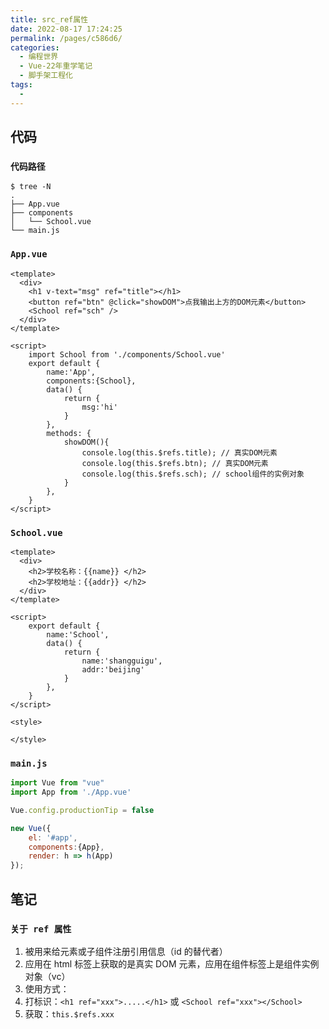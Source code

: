 ```yaml
---
title: src_ref属性
date: 2022-08-17 17:24:25
permalink: /pages/c586d6/
categories:
  - 编程世界
  - Vue-22年重学笔记
  - 脚手架工程化
tags:
  -
---
```


## 代码

### ` 代码路径 `

```
$ tree -N
.
├── App.vue
├── components
│   └── School.vue
└── main.js
```

### `App.vue`

```vue
<template>
  <div>
    <h1 v-text="msg" ref="title"></h1>
    <button ref="btn" @click="showDOM">点我输出上方的DOM元素</button>
    <School ref="sch" />
  </div>
</template>

<script>
    import School from './components/School.vue'
    export default {
        name:'App',
        components:{School},
        data() {
            return {
                msg:'hi'
            }
        },
        methods: {
            showDOM(){
                console.log(this.$refs.title); // 真实DOM元素
                console.log(this.$refs.btn); // 真实DOM元素
                console.log(this.$refs.sch); // school组件的实例对象
            }
        },
    }
</script>
```

### `School.vue`

```vue
<template>
  <div>
    <h2>学校名称：{{name}} </h2>
    <h2>学校地址：{{addr}} </h2>
  </div>
</template>

<script>
    export default {
        name:'School',
        data() {
            return {
                name:'shangguigu',
                addr:'beijing'
            }
        },
    }
</script>

<style>

</style>
```

### `main.js`

```js
import Vue from "vue"
import App from './App.vue'

Vue.config.productionTip = false

new Vue({
    el: '#app',
    components:{App},
    render: h => h(App)
});
```

## 笔记

### ` 关于 ref 属性 `

1.  被用来给元素或子组件注册引用信息（id 的替代者）
2.  应用在 html 标签上获取的是真实 DOM 元素，应用在组件标签上是组件实例对象（vc）
3.  使用方式：
   1.  打标识：`<h1 ref="xxx">.....</h1>` 或 `<School ref="xxx"></School>`
   2.  获取：`this.$refs.xxx`
